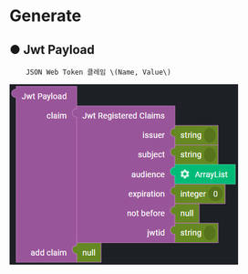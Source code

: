 # Generate

## ● Jwt Payload

        JSON Web Token 클레임 \(Name, Value\)

![](../../../../img/assets/image%20%28273%29.png)
